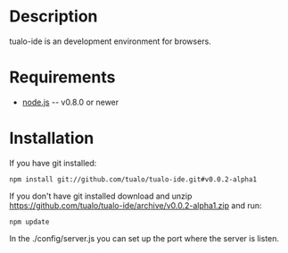 Description
===========

tualo-ide is an development environment for browsers.


Requirements
============

* [node.js](http://nodejs.org/) -- v0.8.0 or newer

Installation
============

If you have git installed:

    npm install git://github.com/tualo/tualo-ide.git#v0.0.2-alpha1

If you don't have git installed download and unzip https://github.com/tualo/tualo-ide/archive/v0.0.2-alpha1.zip and run:

	npm update

In the ./config/server.js you can set up the port where the server is listen.